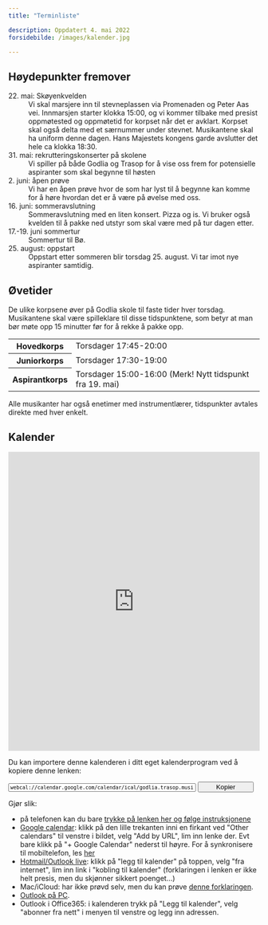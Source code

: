 ```yaml
---
title: "Terminliste"

description: Oppdatert 4. mai 2022
forsidebilde: /images/kalender.jpg

---
```


## Høydepunkter fremover

<dl>
<dt>22. mai: Skøyenkvelden</dt>
<dd>
Vi skal marsjere inn til stevneplassen via Promenaden og Peter Aas vei. Innmarsjen starter klokka 15:00, og vi kommer tilbake med presist oppmøtested og oppmøtetid for korpset når det er avklart. Korpset skal også delta med et  særnummer under stevnet.
Musikantene skal ha uniform denne dagen. Hans Majestets kongens garde avslutter det hele ca klokka 18:30. 
</dd>
<dt>31. mai: rekrutteringskonserter på skolene</dt>
<dd>Vi spiller på både Godlia og Trasop for å vise oss frem for potensielle aspiranter som skal begynne til høsten</dd>
<dt>2. juni: åpen prøve</dt>
<dd>Vi har en åpen prøve hvor de som har lyst til å begynne kan komme for å høre hvordan det er å være på øvelse med oss.</dd>
<dt>16. juni: sommeravslutning</dt>
<dd>Sommeravslutning med en liten konsert. Pizza og is. Vi bruker også kvelden til å pakke ned utstyr som skal være med på tur dagen etter.</dd>
<dt>17.-19. juni sommertur</dt>
<dd>
  Sommertur til Bø.
</dd>
<dt>25. august: oppstart</dt>
<dd>Oppstart etter sommeren blir torsdag 25. august. Vi tar imot nye aspiranter samtidig.</dd>
</dl>

## Øvetider

De ulike korpsene øver på Godlia skole til faste tider hver torsdag. Musikantene skal være spilleklare til disse tidspunktene, som betyr at man bør møte opp 15 minutter før for å rekke å pakke opp.

<table>
<tr><th>Hovedkorps</th>   <td>Torsdager 17:45-20:00</td>
<tr><th>Juniorkorps</th>  <td>Torsdager 17:30-19:00</td>
<tr><th>Aspirantkorps</th><td>Torsdager 15:00-16:00 (Merk! Nytt tidspunkt fra 19. mai)</td>
</table>

Alle musikanter har også enetimer med instrumentlærer, tidspunkter avtales direkte med hver enkelt.

## Kalender

<iframe src="https://calendar.google.com/calendar/embed?showTitle=0&amp;showNav=0&amp;showDate=0&amp;showCalendars=0&amp;showTz=0&amp;mode=AGENDA&amp;height=600&amp;wkst=2&amp;bgcolor=%23FFFFFF&amp;src=godlia.trasop.musikkorps%40gmail.com&amp;color=%2342104A&amp;ctz=Europe%2FOslo" style="border-width:0" width="100%" height="600" frameborder="0" scrolling="no"></iframe>

Du kan importere denne kalenderen i ditt eget kalenderprogram ved å kopiere denne lenken:

<input type="text" id="copytextarea"  style="width: calc(100% - 8rem); display: inline-block; font-family: monospace; font-size: small" value="webcal://calendar.google.com/calendar/ical/godlia.trasop.musikkorps%40gmail.com/public/basic.ics"></input>
<button id="copyTextBtn" style="width: 7rem">Kopier</button>

<script>
  copyTextarea = document.querySelector('#copytextarea');
  copyTextarea.addEventListener('click', function(event) {
    copyTextarea.focus();
    copyTextarea.select();
  });
  copyTextBtn = document.querySelector('#copyTextBtn');
  copyTextBtn.addEventListener('click', function(event) {
    copyTextarea.focus();
    copyTextarea.select();
    try {
      let successful = document.execCommand('copy');
    } catch(err) {
      alert('Unable to copy');
    }
  });
</script>

Gjør slik:

- på telefonen kan du bare [trykke på lenken her og følge instruksjonene](webcal://calendar.google.com/calendar/ical/godlia.trasop.musikkorps%40gmail.com/public/basic.ics)
- [Google calendar](https://support.google.com/calendar/answer/37100?co=GENIE.Platform%3DDesktop&amp;hl=en): klikk på den lille trekanten inni en firkant ved "Other calendars" til venstre i bildet, velg "Add by URL", lim inn lenke der. Evt bare klikk på "+ Google Calendar" nederst til høyre. For å synkronisere til mobiltelefon, les [her](https://support.google.com/calendar/answer/151674?hl=no)
- [Hotmail/Outlook live](https://support.office.com/en-us/article/Import-or-subscribe-to-a-calendar-in-Outlook-com-or-Outlook-on-the-web-CFF1429C-5AF6-41EC-A5B4-74F2C278E98C?ui=en-US&amp;rs=en-US&amp;ad=US&amp;fromAR=1): klikk på "legg til kalender" på toppen, velg "fra internet", lim inn link i "kobling til kalender" (forklaringen i lenken er ikke helt presis, men du skjønner sikkert poenget...)
- Mac/iCloud: har ikke prøvd selv, men du kan prøve [denne forklaringen](https://support.apple.com/en-us/HT202361).
- [Outlook på PC](https://support.office.com/en-us/article/View-and-subscribe-to-Internet-Calendars-f6248506-e144-4508-b658-c838b6067597).
- Outlook i Office365: i kalenderen trykk på "Legg til kalender", velg "abonner fra nett" i menyen til venstre og legg inn adressen.

